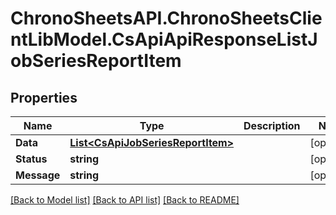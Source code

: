 # ChronoSheetsAPI.ChronoSheetsClientLibModel.CsApiApiResponseListJobSeriesReportItem
## Properties

Name | Type | Description | Notes
------------ | ------------- | ------------- | -------------
**Data** | [**List&lt;CsApiJobSeriesReportItem&gt;**](CsApiJobSeriesReportItem.md) |  | [optional] 
**Status** | **string** |  | [optional] 
**Message** | **string** |  | [optional] 

[[Back to Model list]](../README.md#documentation-for-models) [[Back to API list]](../README.md#documentation-for-api-endpoints) [[Back to README]](../README.md)


